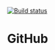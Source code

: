 [![Build status](https://ci.appveyor.com/api/projects/status/5ur0ghv3mr7ohbjh/branch/master?svg=true)](https://ci.appveyor.com/project/ram1421/github/branch/master)
# GitHub
